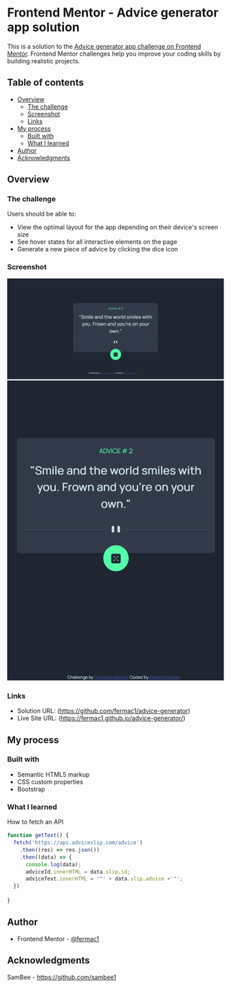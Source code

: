# Frontend Mentor - Advice generator app solution

This is a solution to the [Advice generator app challenge on Frontend Mentor](https://www.frontendmentor.io/challenges/advice-generator-app-QdUG-13db). Frontend Mentor challenges help you improve your coding skills by building realistic projects.

## Table of contents

- [Overview](#overview)
  - [The challenge](#the-challenge)
  - [Screenshot](#screenshot)
  - [Links](#links)
- [My process](#my-process)
  - [Built with](#built-with)
  - [What I learned](#what-i-learned)
- [Author](#author)
- [Acknowledgments](#acknowledgments)

## Overview

### The challenge

Users should be able to:

- View the optimal layout for the app depending on their device's screen size
- See hover states for all interactive elements on the page
- Generate a new piece of advice by clicking the dice icon

### Screenshot

![](images/screenshot-desktop.png)
![](images/screenshot-mobile.png)

### Links

- Solution URL: (https://github.com/fermac1/advice-generator)
- Live Site URL: (https://fermac1.github.io/advice-generator/)

## My process

### Built with

- Semantic HTML5 markup
- CSS custom properties
- Bootstrap

### What I learned

How to fetch an API

```js
function getText() {
  fetch('https://api.adviceslip.com/advice')
    .then((res) => res.json())
    .then((data) => {
      console.log(data);
      adviceId.innerHTML = data.slip.id;
      adviceText.innerHTML = '"' + data.slip.advice +'"';
  })

}
```

## Author

- Frontend Mentor - [@fermac1](https://www.frontendmentor.io/profile/fermac1)

## Acknowledgments

SamBee - https://github.com/sambee1

